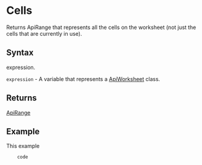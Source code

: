 # Cells

Returns ApiRange that represents all the cells on the worksheet (not just the cells that are currently in use).

## Syntax

expression.

`expression` - A variable that represents a [ApiWorksheet](../ApiWorksheet.md) class.

## Returns

[ApiRange](../../ApiRange.md)

## Example

This example

```javascript
	code
```